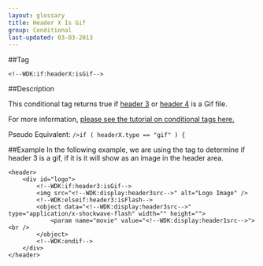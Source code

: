 ```yaml
---
layout: glossary
title: Header X Is Gif
group: Conditional
last-updated: 03-03-2013
---
```


##Tag

`<!--WDK:if:headerX:isGif-->`

##Description

This conditional tag returns true if <a href="#">header 3</a> or <a href="#">header 4</a> is a Gif file.

For more information, [please see the tutorial on conditional tags here.](/pages/tutorials/12conditional-tags.html)

Pseudo Equivalent:
`/>if ( headerX.type == "gif" ) {`

##Example
In the following example, we are using the tag to determine if header 3 is a gif, if it is it will show as an image in the header area.

```
<header>
	<div id="logo">
		<!--WDK:if:header3:isGif-->
		<img src="<!--WDK:display:header3src-->" alt="Logo Image" />
		<!--WDK:elseif:header3:isFlash-->
		<object data="<!--WDK:display:header3src-->" type="application/x-shockwave-flash" width="" height="">
			<param name="movie" value="<!--WDK:display:header1src-->"><br />
		</object>
		<!--WDK:endif-->
	</div>
</header>
```